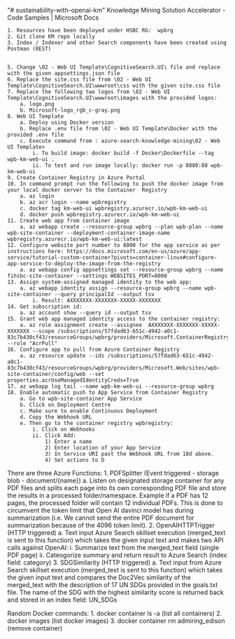 "# sustainability-with-openai-km" 
Knowledge Mining Solution Accelerator - Code Samples | Microsoft Docs

	1. Resources have been deployed under HSBC RG:  wpbrg
	2. Git clone KM repo locally
	3. Index / Indexer and other Search components have been created using Postman (REST)
	

	5. Change \02 - Web UI Template\CognitiveSearch.UI\ file and replace with the given appsettings.json file 
	6. Replace the site.css file from \02 - Web UI Template\CognitiveSearch.UI\wwwroot\css with the given site.css file
	7. Replace the following two logos from \02 - Web UI Template\CognitiveSearch.UI\wwwroot\images with the provided logos:
		a. logo.png	
		b. Microsoft-logo_rgb_c-gray.png
	8. Web UI Template 
		a. Deploy using Docker version
		b. Replace .env file from \02 - Web UI Template\Docker with the provided .env file
		c. Execute command from : azure-search-knowledge-mining\02 - Web UI Template>
			i. To build image: docker build -f Docker\Dockerfile --tag wpb-km-web-ui .
			ii. To test and run image locally: docker run -p 8080:80 wpb-km-web-ui
	9. Create Container Registry in Azure Portal
	10. In command prompt run the following to push the docker image from your local docker server to the Container  Registry
		a. az login
		b. az acr login --name wpbregistry
		c. docker tag km-web-ui wpbregistry.azurecr.io/wpb-km-web-ui
		d. docker push wpbregistry.azurecr.io/wpb-km-web-ui
	11. Create web app from container image
		a. az webapp create --resource-group wpbrg --plan wpb-plan --name wpb-site-container --deployment-container-image-name wpbregistry.azurecr.io/wpb-km-web-ui:latest
	12. Configure website port number to 8000 for the app service as per instructions here: https://docs.microsoft.com/en-us/azure/app-service/tutorial-custom-container?pivots=container-linux#configure-app-service-to-deploy-the-image-from-the-registry
		a. az webapp config appsettings set --resource-group wpbrg --name fihsbc-site-container --settings WEBSITES_PORT=8000
	13. Assign system-assigned managed identity to the web app:
		a. az webapp identity assign --resource-group wpbrg --name wpb-site-container --query principalId --output tsv
			i. Result: AXXXXXXX-XXXXXXX-XXXXX-XXXXXXX
	14. Get subscription id:
		a. az account show --query id --output tsv
	15. Grant web app managed identity access to the container registry:
		a. az role assignment create --assignee  AXXXXXXX-XXXXXXX-XXXXX-XXXXXXX --scope /subscriptions/57fdad63-651c-4942-a0c1-83c7b430cf43/resourceGroups/wpbrg/providers/Microsoft.ContainerRegistry/registries/wpbregistry --role "AcrPull"
	16. Configure app to pull from Azure Container Registry
		a. az resource update --ids /subscriptions/57fdad63-651c-4942-a0c1-83c7b430cf43/resourceGroups/wpbrg/providers/Microsoft.Web/sites/wpb-site-container/config/web --set properties.acrUseManagedIdentityCreds=True
	17. az webapp log tail --name wpb-km-web-ui --resource-group wpbrg
	18. Enable automatic push to App Service from Container Registry
		a. Go to wpb-site-container App Service
		b. Click on Deployment Centre
		c. Make sure to enable Continuous Deployment 
		d. Copy the Webhook URL
		e. Then go to the container registry wpbregistry:
			i. Click on Webhooks
			ii. Click Add:
				1) Enter a name
				2) Enter location of your App Service
				3) In Service URI past the Webhook URL from 18d above.
				4) Set actions to D
				
			

There are three Azure Functions:
	1. PDFSplitter (Event triggered - storage blob - document/{name})
		a. Listen on designated storage container for any PDF files and splits each page into its own corresponding PDF file and store the results in a processed folder/namespace. Example if a PDF has 12 pages, the processed folder will contain 12 individual PDFs. This is done to circumvent the token limit that Open AI davinci model has during summarization (i.e. We cannot send the entire PDF document for summarization because of the 4096 token limit).
	2. OpenAIHTTPTrigger (HTTP triggered)
		a. Text input Azure Search skillset execution (merged_text is sent to this function) which takes the given input text and makes two API calls against OpenAI:
			i. Summarize text from the merged_text field (single PDF page)
			ii. Cateogorize summary and return result to Azure Search (index field: category)
	3. SDGSimilarity (HTTP triggered)
		a. Text input from Azure Search skillset execution (merged_text is sent to this function) which takes the given input text and compares the Doc2Vec similarity of the merged_text with the description of 17 UN SDGs provided in the goals.txt file. The name of the SDG with the highest similarity score is returned back and stored in an index field: UN_SDGs
	


Random Docker commands:
	1. docker container ls -a (list all containers)
	2. docker images (list docker images)
	3. docker container rm admiring_edison (remove container)
